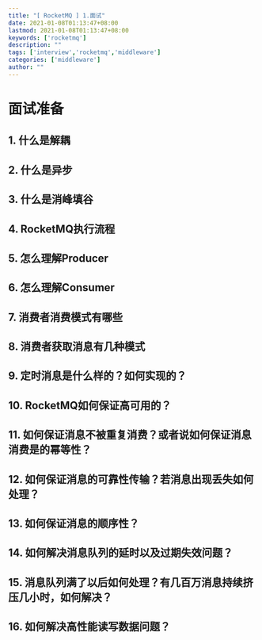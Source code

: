 ```yaml
---
title: "[ RocketMQ ] 1.面试"
date: 2021-01-08T01:13:47+08:00
lastmod: 2021-01-08T01:13:47+08:00
keywords: ['rocketmq']
description: ""
tags: ['interview','rocketmq','middleware']
categories: ['middleware']
author: ""
---
```

# 面试准备

## 1. 什么是解耦

## 2. 什么是异步

## 3. 什么是消峰填谷

## 4. RocketMQ执行流程

## 5. 怎么理解Producer

## 6. 怎么理解Consumer

## 7. 消费者消费模式有哪些

## 8. 消费者获取消息有几种模式

## 9. 定时消息是什么样的？如何实现的？

## 10. RocketMQ如何保证高可用的？

## 11. 如何保证消息不被重复消费？或者说如何保证消息消费是的幂等性？

## 12. 如何保证消息的可靠性传输？若消息出现丢失如何处理？

## 13. 如何保证消息的顺序性？

## 14. 如何解决消息队列的延时以及过期失效问题？

## 15. 消息队列满了以后如何处理？有几百万消息持续挤压几小时，如何解决？

## 16. 如何解决高性能读写数据问题？